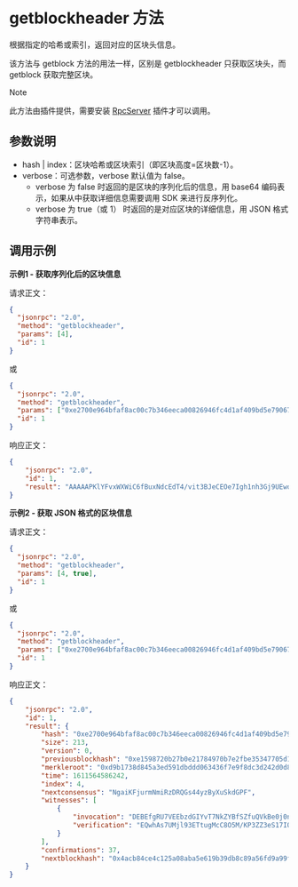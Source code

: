# getblockheader 方法

根据指定的哈希或索引，返回对应的区块头信息。

该方法与 getblock 方法的用法一样，区别是 getblockheader 只获取区块头，而 getblock 获取完整区块。

> [!Note]
>
> 此方法由插件提供，需要安装 [RpcServer](https://github.com/neo-project/neo-modules/releases) 插件才可以调用。

## 参数说明

- hash | index：区块哈希或区块索引（即区块高度=区块数-1）。
- verbose：可选参数，verbose 默认值为 false。
  - verbose 为 false 时返回的是区块的序列化后的信息，用 base64 编码表示，如果从中获取详细信息需要调用 SDK 来进行反序列化。
  - verbose 为 true（或 1） 时返回的是对应区块的详细信息，用 JSON 格式字符串表示。

## 调用示例

**示例1 - 获取序列化后的区块信息**

请求正文：

```json
{
  "jsonrpc": "2.0",
  "method": "getblockheader",
  "params": [4],
  "id": 1
}
```

或

```json
{
  "jsonrpc": "2.0",
  "method": "getblockheader",
  "params": ["0xe2700e964bfaf8ac00c7b346eeca00826946fc4d1af409bd5e790672f459f0aa"],
  "id": 1
}
```

响应正文：

```json
{
    "jsonrpc": "2.0",
    "id": 1,
    "result": "AAAAAPKlYFvxWXWiC6fBuxNdcEdT4/vit3BJeCEOe7Igh1nh3Gj9UEwqbv772NBC0sONn35vQ2PQ3duR1T5ahI1zsdkCFbw4dwEAAAQAAADitlMicpPpnE8pBtU1U6u0pnLfhgFCDEBEfgRU7VEEbzdGIYvT7NkZYBfSZfuQVkBe0j0n15WW4yr9puAfBVKKDbf35sM2JfDEPh+KHFyxa7Qc2jFj4JMgKxEMIQLO1DI5fdxE7boDHAvDuTPyj92Wd3kteyDmwDbdqqzx4hELQRON768A"
}
```

**示例2 - 获取 JSON 格式的区块信息**

请求正文：

```json
{
  "jsonrpc": "2.0",
  "method": "getblockheader",
  "params": [4, true],
  "id": 1
}
```

或

```json
{
  "jsonrpc": "2.0",
  "method": "getblockheader",
  "params": ["0xe2700e964bfaf8ac00c7b346eeca00826946fc4d1af409bd5e790672f459f0aa", true],
  "id": 1
}
```

响应正文：

```json
{
    "jsonrpc": "2.0",
    "id": 1,
    "result": {
        "hash": "0xe2700e964bfaf8ac00c7b346eeca00826946fc4d1af409bd5e790672f459f0aa",
        "size": 213,
        "version": 0,
        "previousblockhash": "0xe1598720b27b0e21784970b7e2fbe35347705d13bbc1a70ba27559f15b60a5f2",
        "merkleroot": "0xd9b1738d845a3ed591dbddd063436f7e9f8dc3d242d0d8fbfe6e2a4c50fd68dc",
        "time": 1611564586242,
        "index": 4,
        "nextconsensus": "NgaiKFjurmNmiRzDRQGs44yzByXuSkdGPF",
        "witnesses": [
            {
                "invocation": "DEBEfgRU7VEEbzdGIYvT7NkZYBfSZfuQVkBe0j0n15WW4yr9puAfBVKKDbf35sM2JfDEPh+KHFyxa7Qc2jFj4JMg",
                "verification": "EQwhAs7UMjl93ETtugMcC8O5M/KP3ZZ3eS17IObANt2qrPHiEQtBE43vrw=="
            }
        ],
        "confirmations": 37,
        "nextblockhash": "0x4acb84ce4c125a08aba5e619b39db8c89a56fd9a99fdcc9affa2c218905c26ac"
    }
}
```

